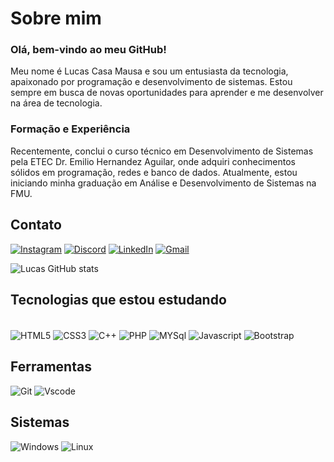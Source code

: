 # Sobre mim

### Olá, bem-vindo ao meu GitHub!
Meu nome é Lucas Casa Mausa e sou um entusiasta da tecnologia, apaixonado por programação e desenvolvimento de sistemas. Estou sempre em busca de novas oportunidades para aprender e me desenvolver na área de tecnologia.

### Formação e Experiência
Recentemente, conclui o curso técnico em Desenvolvimento de Sistemas pela ETEC Dr. Emilio Hernandez Aguilar, onde adquiri conhecimentos sólidos em programação, redes e banco de dados. Atualmente, estou iniciando minha graduação em Análise e Desenvolvimento de Sistemas na FMU.

## Contato
[![Instagram](https://img.shields.io/badge/-Instagram-%23E4405F?style=for-the-badge&logo=instagram&logoColor=white)](https://www.instagram.com/_lucas___s_/)  [![Discord](https://img.shields.io/badge/Discord-7289DA?style=for-the-badge&logo=discord&logoColor=white)](https://discord.com/channels/@luscovisqui/)  [![LinkedIn](https://img.shields.io/badge/LinkedIn-0077B5?style=for-the-badge&logo=linkedin&logoColor=white)](https://www.linkedin.com/in/lucas-casa-mausa-67825b214/)  [![Gmail](https://img.shields.io/badge/Gmail-D14836?style=for-the-badge&logo=gmail&logoColor=white)](mailto:lucascasamausa000@gmail.com)

![Lucas GitHub stats](https://github-readme-stats.vercel.app/api?username=Lucas-Casa-Mausa&show_icons=true&theme=radical&locale=pt-br)

## Tecnologias que estou estudando 

<div style="display: inline_block"><br/>
    <img align="center" alt="HTML5" src="https://img.shields.io/badge/HTML5-E34F26?style=for-the-badge&logo=html5&logoColor=white">
    <img align="center" alt="CSS3" src="https://img.shields.io/badge/CSS3-1572B6?style=for-the-badge&logo=css3&logoColor=white">
    <img align="center" alt="C++" src="https://img.shields.io/badge/C%2B%2B-00599C?style=for-the-badge&logo=c%2B%2B&logoColor=white">
    <img align="center" alt="PHP" src="https://img.shields.io/badge/PHP-777BB4?style=for-the-badge&logo=php&logoColor=white">
    <img align="center" alt="MYSql" src="https://img.shields.io/badge/MySQL-00000F?style=for-the-badge&logo=mysql&logoColor=white">
    <img align="center" alt="Javascript" src="https://img.shields.io/badge/JavaScript-F7DF1E?style=for-the-badge&logo=javascript&logoColor=black">
    <img align="center" alt="Bootstrap" src="https://img.shields.io/badge/-boostrap-0D1117?style=for-the-badge&logo=bootstrap&labelColor=0D1117">
    
</div>

## Ferramentas
![Git](https://img.shields.io/badge/GIT-E44C30?style=for-the-badge&logo=git&logoColor=white) ![Vscode](https://img.shields.io/badge/Vscode-007ACC?style=for-the-badge&logo=visual-studio-code&logoColor=white)

## Sistemas 
![Windows](https://img.shields.io/badge/Windows-000?style=for-the-badge&logo=windows&logoColor=2CA5E0) ![Linux](https://img.shields.io/badge/Linux-000?style=for-the-badge&logo=linux&logoColor=FCC624)
